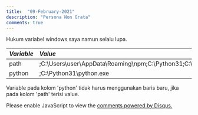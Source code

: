 ```yaml
---
title:  "09-February-2021"
description: "Persona Non Grata"
comments: true
---
```


Hukum variabel windows saya namun selalu lupa.

| *Variable*      | *Value*                                                           |
|:----------------|:------------------------------------------------------------------|
| path            |;C:\Users\user\AppData\Roaming\npm;C:\Python31;C:\Python31\scripts |
| python          |;C:\Python31\python.exe                                            |

Variable pada kolom 'python' tidak harus menggunakan baris baru, jika pada kolom 'path' terisi value.

<div id="disqus_thread"></div>
<script>
    /**
    *  RECOMMENDED CONFIGURATION VARIABLES: EDIT AND UNCOMMENT THE SECTION BELOW TO INSERT DYNAMIC VALUES FROM YOUR PLATFORM OR CMS.
    *  LEARN WHY DEFINING THESE VARIABLES IS IMPORTANT: https://disqus.com/admin/universalcode/#configuration-variables    */
    /*
    var disqus_config = function () {
    this.page.url = PAGE_URL;  // Replace PAGE_URL with your page's canonical URL variable
    this.page.identifier = PAGE_IDENTIFIER; // Replace PAGE_IDENTIFIER with your page's unique identifier variable
    };
    */
    (function() { // DON'T EDIT BELOW THIS LINE
    var d = document, s = d.createElement('script');
    s.src = 'https://bahasalien.disqus.com/embed.js';
    s.setAttribute('data-timestamp', +new Date());
    (d.head || d.body).appendChild(s);
    })();
</script>
<noscript>Please enable JavaScript to view the <a href="https://disqus.com/?ref_noscript">comments powered by Disqus.</a></noscript>
